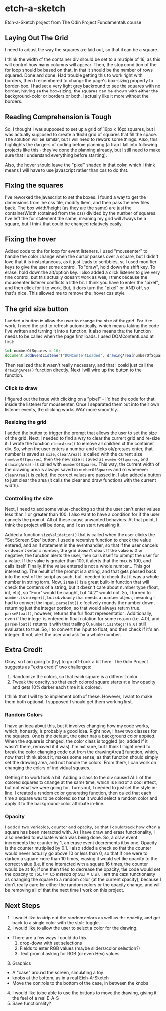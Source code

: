 # etch-a-sketch

Etch-a-Sketch project from The Odin Project Fundamentals course

## Laying Out The Grid

I need to adjust the way the squares are laid out, so that it can be a square.

I think the width of the container div should be set to a multiple of 16, as this will control how many columns will appear. Then, the stop condition of the for loop should be based on that, in that it should be the number of rows squared. Done and done. Had trouble getting this to work right with borders, then I remembered to change the page's box-sizing property to border-box. I had set a very light grey backround to see the squares with no border; having se the box-sizing, the squares can be shown with either the background-color or borders or both. I actually like it more without the borders.

## Reading Comprehension is Tough

So, I thought I was supposed to set up a grid of 16px x 16px squares, but I was actually supposed to create a 16x16 grid of squares that fill the space. The solution will be similar, but I will need to rework some things. Also, this highlights the dangers of coding before planning (a trap I fall into following projects like this - they've done the planning already, but I still need to make sure that I understand everything before starting).

Also, the hover should leave the "pixel" shaded in that color, which I think means I will have to use javascript rather than css to do that.

## Fixing the squares

I've reworked the javascript to set the boxes. I found a way to get the dimensions from the css file, modify them, and then pass the new files back. The box width/height (as they are the same) are just the containerWidth (obtained from the css) divided by the number of squares. I've left the for statement the same, meaning my grid will always be a square, but I think that could be changed relatively easily.

## Fixing the hover

Added code to the for loop for event listeners. I used "mouseenter" to handle the color change when the cursor passes over a square, but I didn't love that it is instantaneous, as it just leads to scribbles, so I used modifier keys to give the user some control. To "draw", hold down the shift key. To erase, hold down the alt/option key. I also added a click listener to give very fine control, but this actually doesn't work as well, I think because the mouseenter listener conflicts a little bit. I think you have to enter the "pixel", and then click for it to work. But, it does turn the "pixel" on AND off, so that's nice. This allowed me to remove the :hover css style.

## The grid size button

I added a button to allow the user to change the size of the grid. For it to work, I need the grid to refresh automatically, which means taking the code I've written and turning it into a function. It also means that the function needs to be called when the page first loads. I used DOMContentLoad at first:

```javascript
let numberOfSquares = 16;
document.addEventListener("DOMContentLoaded", drawingArea(numberOfSquares));
```

Then realized that it wasn't really necessary, and that I could just call the `drawingArea()` function directly. Next I will wire up the button to the function.

### Click to draw

I figured out the issue with clicking on a "pixel" - I'd had the code for that inside the listener for mouseenter. Once I separated them out into their own listener events, the clicking works WAY more smoothly.

### Resizing the grid

I added the button to trigger the prompt that allows the user to set the size of the grid. Next, I needed to find a way to clear the current grid and re-size it. I wrote the function `clearArea()` to remove all children of the container div. So, when the user enters a number and clicks ok/presses enter, that number is saved as `size`, `clearArea()` is called with the current size (`numberOfSquares`), then the new size is saved as `numberOfSquares`, and `drawingArea()` is called with `numberOfSquares`. This way, the current width of the drawing area is always saved in `numberOfSquares` and so whenever `clearArea()` is called, the correct values are passed in. I also added a button to just clear the area (it calls the clear and draw functions with the current width).

### Controlling the size

Next, I need to add some value-checking so that the user can't enter values less than 1 or greater than 100. I also want to have a condition for if the user cancels the prompt. All of these cause unwanted behaviors. At that point, I think the project will be done, and I can start tweaking it.

Added a function `sizeValidation()` that is called when the user clicks the "Set Screen Size" button. I used a recursive function to check the value entered, and an if statement in the eventhandler, so that if the user cancels or doesn't enter a number, the grid doesn't clear. If the value is 0 or negative, the function alerts the user, then calls itself to prompt the user for a value. If the value is greater than 100, it alerts that the max is 100, and calls itself. Finally, if the value entered is not a whole number... This got interesting. The result of the prompt is a string, and that gets passed back into the rest of the script as such, but I needed to check that it was a whole number in string form. Now, `isNaN()` is a great built-in function that will check the contents of a string, but it doesn't care about number type (float, int, etc), so "Four" would be caught, but "4.2" would not. So, I turned to `Number.isInteger()`, but obviously that needs a number object, meaning I had to convert the input.  `parseInt()` effectively rounds the number down, returning just the integer portion, so that would always return true. `parseFloat()`, however, returns the full float representation. Additionally, even if the integer is entered in float notation for some reason (i.e. 4.0), and `parseFloat()` returns it with that trailing 0, `Number.isInteger(n.0)` still evaluates to true. So, I to convert the input to float, and then check if it's an integer. If not, alert the user and ask for a whole number.

## Extra Credit

Okay, so I am going to (try) to go off-book a bit here. The Odin Project suggests as "extra credit" two challenges:

1. Randomize the colors, so that each square is a different color.
2. Tweak the opacity, so that each colored square starts at a low opacity and gets 10% darker each time it is colored.

I think that I will try to implement both of these. However, I want to make them both optional. I supposed I should get them working first.

### Random Colors

I have an idea about this, but it involves changing how my code works, which, honestly, is probably a good idea. Right now, I have two classes for the squares. One is the default, the other has a background color applied. When the square is changed, the color class is toggled (so, added if it wasn't there, removed if it was). I'm not sure, but I think I might need to break the color changing code out from the drawingArea() function, which, now that I think about it, makes some sense, as that function should simply set the drawing area, and not handle the colors. From there, I can work on changing the colors of individual squares.

Getting it to work took a bit. Adding a class to the div caused ALL of the colored squares to change at the same time, which is kind of a cool effect, but not what we were going for. Turns out, I needed to just set the style in-line. I created a random color generating function, then called that each time a square was to be colored so that it would select a random color and apply it to the background-color attribute in-line.

### Opacity

I added two variables, counter and opacity, so that I could track how often a square has been interacted with. As I have draw and erase functionality, I also needed to evaluate which was being done. So, a draw event increments the counter by 1, an erase event decrements it by one. Opacity is the counter multiplied by 0.1. I also added a check so that the counter would never actually go above 10 or less than 0, so that if one were to darken a square more than 10 times, erasing it would set the opacity to the correct value (i.e. if one interacted with a square 16 times, the counter would be at 16; if one then tried to decrease the opacity, the code would set the opacity to 15*0.1 = 1.5 instead of 9*0.1 = 0.9). I left the click functionality as changing the square to a random color (at the current opacity), because I don't really care for either the random colors or the opacity change, and will be removing all of that the next time I work on this project.

## Next Steps

1. I would like to strip out the random colors as well as the opacity, and get back to a single color with the style toggle.
2. I would like to allow the user to select a color for the drawing.

  * There are a few ways I could do this.
    1. drop-down with set selections
    2. Fields to enter RGB values (maybe sliders/color selection?)
    3. Text prompt asking for RGB (or even Hex) values

3. Graphics

  * A "case" around the screen, simulating a toy
  * knobs at the bottom, as in a real Etch-A-Sketch
  * Move the controls to the bottom of the case, in between the knobs

4. I would like to be able to use the buttons to move the drawing, giving it the feel of a real E-A-S
5. Save functionality?
